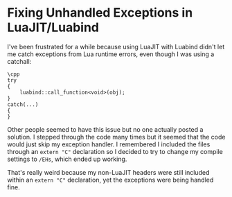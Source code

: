 # Fixing Unhandled Exceptions in LuaJIT/Luabind

I've been frustrated for a while because using LuaJIT with Luabind didn't let me catch exceptions from Lua runtime errors, even though I was using a catchall:


    \cpp
    try
    {
        luabind::call_function<void>(obj);
    }
    catch(...)
    {
    }    


Other people seemed to have this issue but no one actually posted a solution. I stepped through the code many times but it seemed that the code would just skip my exception handler. I remembered I included the files through an `extern "C"` declaration so I decided to try to change my compile settings to `/EHs`, which ended up working.

That's really weird because my non-LuaJIT headers were still included within an `extern "C"` declaration, yet the exceptions were being handled fine.